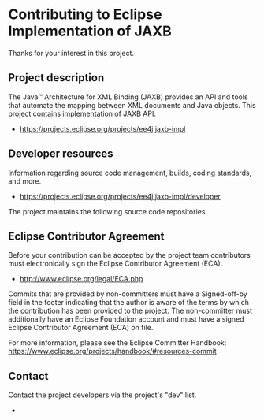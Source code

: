 # Contributing to Eclipse Implementation of JAXB

Thanks for your interest in this project.

## Project description

The Java™ Architecture for XML Binding (JAXB) provides an API and tools that
automate the mapping between XML documents and Java objects. This project
contains implementation of JAXB API.

* https://projects.eclipse.org/projects/ee4j.jaxb-impl

## Developer resources

Information regarding source code management, builds, coding standards, and
more.

* https://projects.eclipse.org/projects/ee4j.jaxb-impl/developer

The project maintains the following source code repositories


## Eclipse Contributor Agreement

Before your contribution can be accepted by the project team contributors must
electronically sign the Eclipse Contributor Agreement (ECA).

* http://www.eclipse.org/legal/ECA.php

Commits that are provided by non-committers must have a Signed-off-by field in
the footer indicating that the author is aware of the terms by which the
contribution has been provided to the project. The non-committer must
additionally have an Eclipse Foundation account and must have a signed Eclipse
Contributor Agreement (ECA) on file.

For more information, please see the Eclipse Committer Handbook:
https://www.eclipse.org/projects/handbook/#resources-commit

## Contact

Contact the project developers via the project's "dev" list.

* 